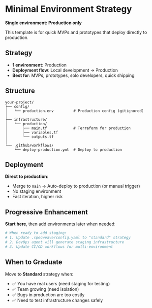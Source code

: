 # Minimal Environment Strategy

**Single environment: Production only**

This template is for quick MVPs and prototypes that deploy directly to production.

## Strategy

- **1 environment**: Production
- **Deployment flow**: Local development → Production
- **Best for**: MVPs, prototypes, solo developers, quick shipping

## Structure

```
your-project/
├── config/
│   └── production.env         # Production config (gitignored)
│
├── infrastructure/
│   └── production/
│       ├── main.tf            # Terraform for production
│       ├── variables.tf
│       └── outputs.tf
│
└── .github/workflows/
    └── deploy-production.yml  # Deploy to production
```

## Deployment

**Direct to production**:
- Merge to `main` → Auto-deploy to production (or manual trigger)
- No staging environment
- Fast iteration, higher risk

## Progressive Enhancement

**Start here**, then add environments later when needed:

```bash
# When ready to add staging:
# 1. Update .specweave/config.yaml to "standard" strategy
# 2. DevOps agent will generate staging infrastructure
# 3. Update CI/CD workflows for multi-environment
```

## When to Graduate

Move to **Standard** strategy when:
- ✅ You have real users (need staging for testing)
- ✅ Team growing (need isolation)
- ✅ Bugs in production are too costly
- ✅ Need to test infrastructure changes safely
